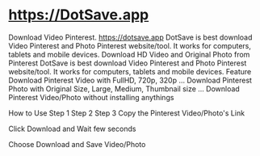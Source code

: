 # https://DotSave.app
Download Video Pinterest. 
https://dotsave.app
DotSave is best download Video Pinterest and Photo Pinterest website/tool. It works for computers, tablets and mobile devices.
Download HD Video and Original Photo from Pinterest
DotSave is best download Video Pinterest and Photo Pinterest website/tool.
It works for computers, tablets and mobile devices.
Feature
Download Pinterest Video with FullHD, 720p, 320p ...
Download Pinterest Photo with Original Size, Large, Medium, Thumbnail size ...
Download Pinterest Video/Photo without installing anythings

How to Use
Step 1	Step 2	Step 3
Copy the Pinterest Video/Photo's Link

Click Download and Wait few seconds

Choose Download and Save Video/Photo
